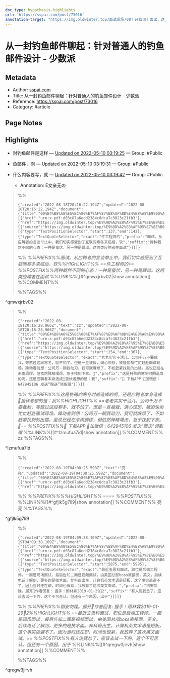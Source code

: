 ```yaml
---
doc_type: hypothesis-highlights
url: 'https://sspai.com/post/73016'
annotation-target: "https://img.oldwinter.top/面试现场/00丨开篇词丨面试，这样做会功到自然成.pdf"
---
```


# 从一封钓鱼邮件聊起：针对普通人的钓鱼邮件设计 - 少数派

## Metadata
- Author: [sspai.com]()
- Title: 从一封钓鱼邮件聊起：针对普通人的钓鱼邮件设计 - 少数派
- Reference: https://sspai.com/post/73016
- Category: #article

## Page Notes
## Highlights
- 封钓鱼邮件是这样 — [Updated on 2022-05-10 03:19:25](https://hyp.is/8LUrHM_MEey9wF92KdypKg/sspai.com/post/73016) — Group: #Public

- 鱼邮件，刚 — [Updated on 2022-05-10 03:19:31](https://hyp.is/892Lms_MEeyPBvMW_br8gg/sspai.com/post/73016) — Group: #Public

- 什么内容要写，就 — [Updated on 2022-05-10 03:19:42](https://hyp.is/-mdJus_MEeyspLs5OftgjQ/sspai.com/post/73016) — Group: #Public
    - Annotation: E文亲无の




>%%
>```annotation-json
>{"created":"2022-08-18T20:16:22.194Z","updated":"2022-08-18T20:16:22.194Z","document":{"title":"00%E4%B8%A8%E5%BC%80%E7%AF%87%E8%AF%8D%E4%B8%A8%E9%9D%A2%E8%AF%95%EF%BC%8C%E8%BF%99%E6%A0%B7%E5%81%9A%E4%BC%9A%E5%8A%9F%E5%88%B0%E8%87%AA%E7%84%B6%E6%88%90.pdf","link":[{"href":"urn:x-pdf:d03c87a6edd2384c8dca7c3823c21fb3"},{"href":"https://img.oldwinter.top/%E9%9D%A2%E8%AF%95%E7%8E%B0%E5%9C%BA/00%E4%B8%A8%E5%BC%80%E7%AF%87%E8%AF%8D%E4%B8%A8%E9%9D%A2%E8%AF%95%EF%BC%8C%E8%BF%99%E6%A0%B7%E5%81%9A%E4%BC%9A%E5%8A%9F%E5%88%B0%E8%87%AA%E7%84%B6%E6%88%90.pdf"}],"documentFingerprint":"d03c87a6edd2384c8dca7c3823c21fb3"},"uri":"https://img.oldwinter.top/%E9%9D%A2%E8%AF%95%E7%8E%B0%E5%9C%BA/00%E4%B8%A8%E5%BC%80%E7%AF%87%E8%AF%8D%E4%B8%A8%E9%9D%A2%E8%AF%95%EF%BC%8C%E8%BF%99%E6%A0%B7%E5%81%9A%E4%BC%9A%E5%8A%9F%E5%88%B0%E8%87%AA%E7%84%B6%E6%88%90.pdf","target":[{"source":"https://img.oldwinter.top/%E9%9D%A2%E8%AF%95%E7%8E%B0%E5%9C%BA/00%E4%B8%A8%E5%BC%80%E7%AF%87%E8%AF%8D%E4%B8%A8%E9%9D%A2%E8%AF%95%EF%BC%8C%E8%BF%99%E6%A0%B7%E5%81%9A%E4%BC%9A%E5%8A%9F%E5%88%B0%E8%87%AA%E7%84%B6%E6%88%90.pdf","selector":[{"type":"TextPositionSelector","start":137,"end":142},{"type":"TextQuoteSelector","exact":"件工程师的","prefix":"面试。从应聘者的言谈举止中，我们切实感受到了互联网寒冬来临后，软","suffix":"两种截然不同的心态：一种是蛰伏，另一种是躁动。这两类应聘者在面试"}]}]}
>```
>%%
>*%%PREFIX%%面试。从应聘者的言谈举止中，我们切实感受到了互联网寒冬来临后，软%%HIGHLIGHT%% ==件工程师的== %%POSTFIX%%两种截然不同的心态：一种是蛰伏，另一种是躁动。这两类应聘者在面试*
>%%LINK%%[[#^qmwxjrbv02|show annotation]]
>%%COMMENT%%
>
>%%TAGS%%
>
^qmwxjrbv02


>%%
>```annotation-json
>{"created":"2022-08-18T20:16:28.966Z","text":"zz","updated":"2022-08-18T20:16:28.966Z","document":{"title":"00%E4%B8%A8%E5%BC%80%E7%AF%87%E8%AF%8D%E4%B8%A8%E9%9D%A2%E8%AF%95%EF%BC%8C%E8%BF%99%E6%A0%B7%E5%81%9A%E4%BC%9A%E5%8A%9F%E5%88%B0%E8%87%AA%E7%84%B6%E6%88%90.pdf","link":[{"href":"urn:x-pdf:d03c87a6edd2384c8dca7c3823c21fb3"},{"href":"https://img.oldwinter.top/%E9%9D%A2%E8%AF%95%E7%8E%B0%E5%9C%BA/00%E4%B8%A8%E5%BC%80%E7%AF%87%E8%AF%8D%E4%B8%A8%E9%9D%A2%E8%AF%95%EF%BC%8C%E8%BF%99%E6%A0%B7%E5%81%9A%E4%BC%9A%E5%8A%9F%E5%88%B0%E8%87%AA%E7%84%B6%E6%88%90.pdf"}],"documentFingerprint":"d03c87a6edd2384c8dca7c3823c21fb3"},"uri":"https://img.oldwinter.top/%E9%9D%A2%E8%AF%95%E7%8E%B0%E5%9C%BA/00%E4%B8%A8%E5%BC%80%E7%AF%87%E8%AF%8D%E4%B8%A8%E9%9D%A2%E8%AF%95%EF%BC%8C%E8%BF%99%E6%A0%B7%E5%81%9A%E4%BC%9A%E5%8A%9F%E5%88%B0%E8%87%AA%E7%84%B6%E6%88%90.pdf","target":[{"source":"https://img.oldwinter.top/%E9%9D%A2%E8%AF%95%E7%8E%B0%E5%9C%BA/00%E4%B8%A8%E5%BC%80%E7%AF%87%E8%AF%8D%E4%B8%A8%E9%9D%A2%E8%AF%95%EF%BC%8C%E8%BF%99%E6%A0%B7%E5%81%9A%E4%BC%9A%E5%8A%9F%E5%88%B0%E8%87%AA%E7%84%B6%E6%88%90.pdf","selector":[{"type":"TextPositionSelector","start":254,"end":367},{"type":"TextQuoteSelector","exact":"老老实实干活儿，公司千万不要裁我，等熬过这段寒冬，就不怕了。但是一旦被裁，满心惊恐，被迫匆匆忙忙赶赴面试现场。躁动者则想：公司万一朝我动刀，我可就麻烦了，不如赶紧找别的出路。虽说已经在未雨绸缪，但依然殚精竭虑，急于找到下家。","prefix":"这是特殊的寒冬时期造成的呢，还是应聘者本身造成蛰伏者想的是：我","suffix":" 下载APP 加微信：642945106 发送“赠送”领取赠"}]}]}
>```
>%%
>*%%PREFIX%%这是特殊的寒冬时期造成的呢，还是应聘者本身造成蛰伏者想的是：我%%HIGHLIGHT%% ==老老实实干活儿，公司千万不要裁我，等熬过这段寒冬，就不怕了。但是一旦被裁，满心惊恐，被迫匆匆忙忙赶赴面试现场。躁动者则想：公司万一朝我动刀，我可就麻烦了，不如赶紧找别的出路。虽说已经在未雨绸缪，但依然殚精竭虑，急于找到下家。== %%POSTFIX%% 下载APP 加微信：642945106 发送“赠送”领取赠*
>%%LINK%%[[#^lzmufua7id|show annotation]]
>%%COMMENT%%
>zz
>%%TAGS%%
>
^lzmufua7id


>%%
>```annotation-json
>{"created":"2022-08-19T04:08:25.598Z","text":"亮亮","updated":"2022-08-19T04:08:25.598Z","document":{"title":"00%E4%B8%A8%E5%BC%80%E7%AF%87%E8%AF%8D%E4%B8%A8%E9%9D%A2%E8%AF%95%EF%BC%8C%E8%BF%99%E6%A0%B7%E5%81%9A%E4%BC%9A%E5%8A%9F%E5%88%B0%E8%87%AA%E7%84%B6%E6%88%90.pdf","link":[{"href":"urn:x-pdf:d03c87a6edd2384c8dca7c3823c21fb3"},{"href":"https://img.oldwinter.top/%E9%9D%A2%E8%AF%95%E7%8E%B0%E5%9C%BA/00%E4%B8%A8%E5%BC%80%E7%AF%87%E8%AF%8D%E4%B8%A8%E9%9D%A2%E8%AF%95%EF%BC%8C%E8%BF%99%E6%A0%B7%E5%81%9A%E4%BC%9A%E5%8A%9F%E5%88%B0%E8%87%AA%E7%84%B6%E6%88%90.pdf"}],"documentFingerprint":"d03c87a6edd2384c8dca7c3823c21fb3"},"uri":"https://img.oldwinter.top/%E9%9D%A2%E8%AF%95%E7%8E%B0%E5%9C%BA/00%E4%B8%A8%E5%BC%80%E7%AF%87%E8%AF%8D%E4%B8%A8%E9%9D%A2%E8%AF%95%EF%BC%8C%E8%BF%99%E6%A0%B7%E5%81%9A%E4%BC%9A%E5%8A%9F%E5%88%B0%E8%87%AA%E7%84%B6%E6%88%90.pdf"}
>```
>%%
>*%%PREFIX%%%%HIGHLIGHT%% ==== %%POSTFIX%%*
>%%LINK%%[[#^gfjlk5g7li9|show annotation]]
>%%COMMENT%%
>亮亮
>%%TAGS%%
>
^gfjlk5g7li9


>%%
>```annotation-json
>{"created":"2022-08-19T04:09:38.109Z","updated":"2022-08-19T04:09:38.109Z","document":{"title":"00%E4%B8%A8%E5%BC%80%E7%AF%87%E8%AF%8D%E4%B8%A8%E9%9D%A2%E8%AF%95%EF%BC%8C%E8%BF%99%E6%A0%B7%E5%81%9A%E4%BC%9A%E5%8A%9F%E5%88%B0%E8%87%AA%E7%84%B6%E6%88%90.pdf","link":[{"href":"urn:x-pdf:d03c87a6edd2384c8dca7c3823c21fb3"},{"href":"https://img.oldwinter.top/%E9%9D%A2%E8%AF%95%E7%8E%B0%E5%9C%BA/00%E4%B8%A8%E5%BC%80%E7%AF%87%E8%AF%8D%E4%B8%A8%E9%9D%A2%E8%AF%95%EF%BC%8C%E8%BF%99%E6%A0%B7%E5%81%9A%E4%BC%9A%E5%8A%9F%E5%88%B0%E8%87%AA%E7%84%B6%E6%88%90.pdf"}],"documentFingerprint":"d03c87a6edd2384c8dca7c3823c21fb3"},"uri":"https://img.oldwinter.top/%E9%9D%A2%E8%AF%95%E7%8E%B0%E5%9C%BA/00%E4%B8%A8%E5%BC%80%E7%AF%87%E8%AF%8D%E4%B8%A8%E9%9D%A2%E8%AF%95%EF%BC%8C%E8%BF%99%E6%A0%B7%E5%81%9A%E4%BC%9A%E5%8A%9F%E5%88%B0%E8%87%AA%E7%84%B6%E6%88%90.pdf","target":[{"source":"https://img.oldwinter.top/%E9%9D%A2%E8%AF%95%E7%8E%B0%E5%9C%BA/00%E4%B8%A8%E5%BC%80%E7%AF%87%E8%AF%8D%E4%B8%A8%E9%9D%A2%E8%AF%95%EF%BC%8C%E8%BF%99%E6%A0%B7%E5%81%9A%E4%BC%9A%E5%8A%9F%E5%88%B0%E8%87%AA%E7%84%B6%E6%88%90.pdf","selector":[{"type":"TextPositionSelector","start":5875,"end":5995},{"type":"TextQuoteSelector","exact":"最近去思科面试，职位是后端工程师。一面是现场面试，最后告知二面是视频面试，由美国总部boss直接面，英文。后续电话了解到，更多的是技术面。非科班出生，计算机英文术语是短板，这个事实逃避不了。因为当时还在职，时间也很紧，我放弃了这次英文面试。","prefix":"稍安勿躁。展开作者回复: 握手！雨林霖2019-01-292","suffix":"有人说我怂了，应该去试一下的，这个不可否认。但还有一个原因，出于"}]}]}
>```
>%%
>*%%PREFIX%%稍安勿躁。展开作者回复: 握手！雨林霖2019-01-292%%HIGHLIGHT%% ==最近去思科面试，职位是后端工程师。一面是现场面试，最后告知二面是视频面试，由美国总部boss直接面，英文。后续电话了解到，更多的是技术面。非科班出生，计算机英文术语是短板，这个事实逃避不了。因为当时还在职，时间也很紧，我放弃了这次英文面试。== %%POSTFIX%%有人说我怂了，应该去试一下的，这个不可否认。但还有一个原因，出于*
>%%LINK%%[[#^qregw3jirvh|show annotation]]
>%%COMMENT%%
>
>%%TAGS%%
>
^qregw3jirvh

